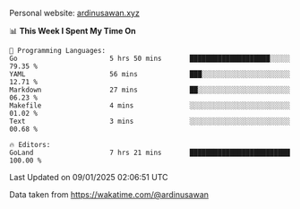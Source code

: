 Personal website: [ardinusawan.xyz](https://ardinusawan.xyz)

<!--START_SECTION:waka-->
📊 **This Week I Spent My Time On** 

```text
💬 Programming Languages: 
Go                       5 hrs 50 mins       ████████████████████░░░░░   79.35 % 
YAML                     56 mins             ███░░░░░░░░░░░░░░░░░░░░░░   12.71 % 
Markdown                 27 mins             ██░░░░░░░░░░░░░░░░░░░░░░░   06.23 % 
Makefile                 4 mins              ░░░░░░░░░░░░░░░░░░░░░░░░░   01.02 % 
Text                     3 mins              ░░░░░░░░░░░░░░░░░░░░░░░░░   00.68 % 

🔥 Editors: 
GoLand                   7 hrs 21 mins       █████████████████████████   100.00 % 
```


 Last Updated on 09/01/2025 02:06:51 UTC
<!--END_SECTION:waka-->
Data taken from https://wakatime.com/@ardinusawan
